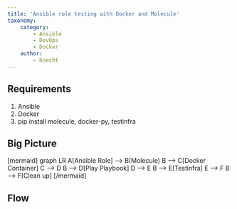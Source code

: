 ```yaml
---
title: 'Ansible role testing with Docker and Molecule'
taxonomy:
    category:
        - Ansible
        - DevOps
        - Docker
    author:
        - Knecht
---
```


## Requirements

1. Ansible
1. Docker
3. pip install molecule, docker-py, testinfra

## Big Picture

[mermaid]
graph LR
    A[Ansible Role] --> B(Molecule)
    B --> C[Docker Container]
    C --> D
    B --> D[Play Playbook]
    D --> E
    B --> E[Testinfra]
    E --> F
    B --> F[Clean up]
[/mermaid]


## Flow